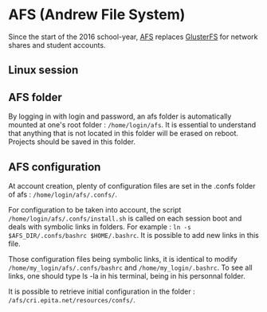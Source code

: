 # AFS (Andrew File System)

Since the start of the 2016 school-year, [AFS](https://www.openafs.org/)  replaces [GlusterFS](https://www.gluster.org) for network shares and student accounts.

## Linux session

## AFS folder

By logging in with login and password, an afs folder is automatically mounted at one's root folder : `/home/login/afs`. It is essential to understand that anything that is not located in this folder will be erased on reboot. Projects should be saved in this folder.

## AFS configuration

At account creation, plenty of configuration files are set in the .confs folder of afs : `/home/login/afs/.confs/`.

For configuration to be taken into account, the script `/home/login/afs/.confs/install.sh` is called on each session boot and deals with symbolic links in folders. For example : `ln -s $AFS_DIR/.confs/bashrc $HOME/.bashrc`. It is possible to add new links in this file.

Those configuration files being symbolic links, it is identical to modify `/home/my_login/afs/.confs/bashrc` and `/home/my_login/.bashrc`. To see all links, one should type ls -la in his terminal, being in his personnal folder.

It is possible to retrieve initial configuration in the folder : `/afs/cri.epita.net/resources/confs/`.
